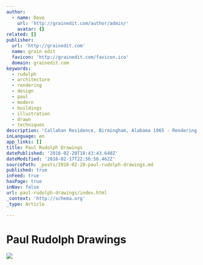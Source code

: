 ```yaml
---
author:
  - name: Dave
    url: 'http://grainedit.com/author/admin/'
    avatar: {}
related: []
publisher:
  url: 'http://grainedit.com'
  name: grain edit
  favicon: 'http://grainedit.com/favicon.ico'
  domain: grainedit.com
keywords:
  - rudolph
  - architecture
  - rendering
  - design
  - paul
  - modern
  - buildings
  - illustration
  - drawn
  - techniques
description: 'Callahan Residence, Birmingham, Alabama 1965 - Rendering by Paul Rudolph Architect Paul Rudolph (1918-1997) was known for his much-loved (and loathed) Brutalist yet spatially complex buildings. As ...'
inLanguage: en
app_links: []
title: Paul Rudolph Drawings
datePublished: '2016-02-20T18:43:43.640Z'
dateModified: '2016-02-17T22:56:56.462Z'
sourcePath: _posts/2016-02-20-paul-rudolph-drawings.md
published: true
inFeed: true
hasPage: true
inNav: false
url: paul-rudolph-drawings/index.html
_context: 'http://schema.org'
_type: Article

---
```

# Paul Rudolph Drawings
![](http://grainedit.com/wp-content/uploads/2010/02/paul-rudolph-rendering-2.jpg)